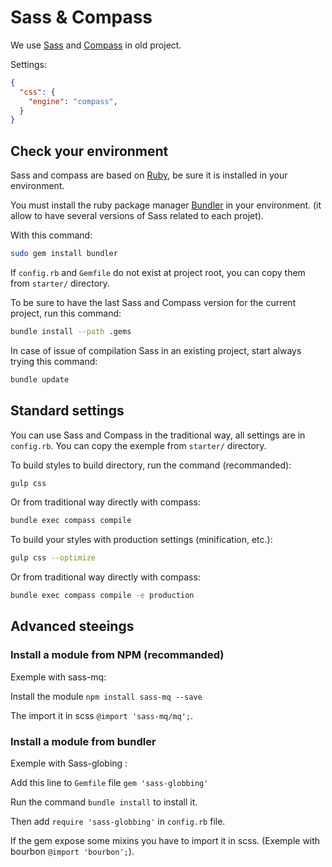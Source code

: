 
Sass & Compass
===============================================================================

We use [Sass](http://sass-lang.com) and [Compass](http://compass-style.org) in old project.

Settings:
```json
{
  "css": {
    "engine": "compass",
  }
}
```

Check your environment
-------------------------------------------------------------------------------

Sass and compass are based on [Ruby](https://www.ruby-lang.org/), be sure it is installed in your environment.

You must install the ruby package manager [Bundler](http://bundler.io/) in your environment. (it allow to have several versions of Sass related to each projet).

With this command:

```bash
sudo gem install bundler
```

If `config.rb` and `Gemfile` do not exist at project root, you can copy them from `starter/` directory.

To be sure to have the last Sass and Compass version for the current project, run this command:

```bash
bundle install --path .gems
```

In case of issue of compilation Sass in an existing project, start always trying this command:

```bash
bundle update
```

Standard settings
-------------------------------------------------------------------------------

You can use Sass and Compass in the traditional way, all settings are in `config.rb`.
You can copy the exemple from `starter/` directory.

To build styles to build directory, run the command (recommanded):
```bash
gulp css
```

Or from traditional way directly with compass:
```bash
bundle exec compass compile
```

To build your styles with production settings (minification, etc.):

```bash
gulp css --optimize
```

Or from traditional way directly with compass:

```bash
bundle exec compass compile -e production
```

Advanced steeings
-------------------------------------------------------------------------------

### Install a module from NPM (recommanded)

Exemple with sass-mq:

Install the module `npm install sass-mq --save`

The import it in scss `@import 'sass-mq/mq';`.

### Install a module from bundler

Exemple with Sass-globing :

Add this line to `Gemfile` file `gem 'sass-globbing'`

Run the command `bundle install` to install it.

Then add `require 'sass-globbing'` in `config.rb` file.

If the gem expose some mixins you have to import it in scss. (Exemple with bourbon `@import 'bourbon';`).
